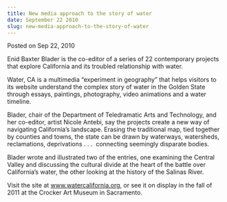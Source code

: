 ```yaml
---
title: New media approach to the story of water
date: September 22 2010
slug: new-media-approach-to-the-story-of-water
---
```


 
<span class="date">Posted on Sep 22, 2010 </span>
<p>
  Enid Baxter Blader is the co-editor of a series of 22 contemporary projects
  that explore California and its troubled relationship with water.
</p>
<p>
  Water, CA is a multimedia &#x201C;experiment in geography&#x201D; that helps
  visitors to its website understand the complex story of water in the Golden
  State through essays, paintings, photography, video animations and a water
  timeline.
</p>
<p>
  Blader, chair of the Department of Teledramatic Arts and Technology, and her
  co-editor, artist Nicole Antebi, say the projects create a new way of
  navigating California&#x2019;s landscape. Erasing the traditional map, tied
  together by counties and towns, the state can be drawn by waterways,
  watersheds, reclamations, deprivations . . .&#xA0; connecting seemingly
  disparate bodies.
</p>
<p>
  Blader wrote and illustrated two of the entries, one examining the Central
  Valley and discussing the cultural divide at the heart of the battle over
  California&#x2019;s water, the other looking at the history of the Salinas
  River.
</p>
<p>
  Visit the site at
  <a href="https://www.watercalifornia.org/" rel="nofollow"
    >www.watercalifornia.org</a
  >, or see it on display in the fall of 2011 at the Crocker Art Museum in
  Sacramento.
</p>
 
